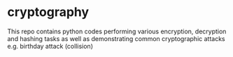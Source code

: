 # cryptography

This repo contains python codes performing various encryption, decryption and hashing tasks as well as demonstrating common cryptographic attacks e.g. birthday attack (collision)
